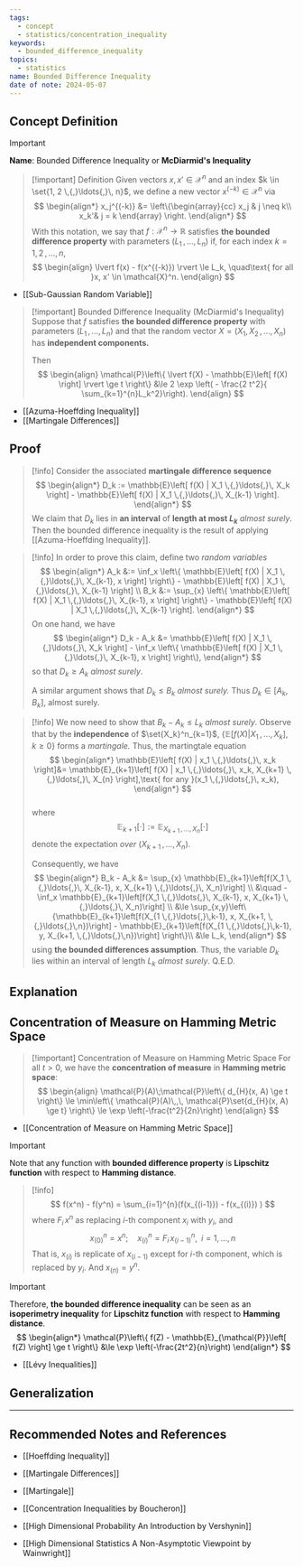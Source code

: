 ```yaml
---
tags:
  - concept
  - statistics/concentration_inequality
keywords:
  - bounded_difference_inequality
topics:
  - statistics
name: Bounded Difference Inequality
date of note: 2024-05-07
---
```


## Concept Definition

>[!important]
>**Name**: Bounded Difference Inequality or **McDiarmid's Inequality**

>[!important] Definition
>Given vectors $x, x' \in \mathcal{X}^n$ and an index $k \in \set{1, 2 \,{,}\ldots{,}\, n}$, we define a new vector $x^{(-k)} \in \mathcal{X}^n$ via
>$$
> \begin{align*}
> x_j^{(-k)} &= \left\{\begin{array}{cc}
> x_j & j \neq k\\
> x_k'& j = k
> \end{array}
> \right.
> \end{align*}
>$$ 
> With this notation, we say that $f: \mathcal{X}^n \to \mathbb{R}$ satisfies **the bounded difference property** with parameters $(L_1 \,{,}\ldots{,}\, L_n)$ if, for each index $k = 1, 2 \,{,}\ldots{,}\, n$,
> $$
> \begin{align}
> \lvert f(x) - f(x^{(-k)}) \rvert \le L_k, \quad\text{ for all }x, x' \in \mathcal{X}^n.
> \end{align}
>$$ 


- [[Sub-Gaussian Random Variable]]


>[!important]  Bounded Difference Inequality (McDiarmid's Inequality)
>Suppose that $f$ satisfies **the bounded difference property** with parameters $(L_1 \,{,}\ldots{,}\, L_n)$ and that the random vector $X = (X_1, X_2 \,{,}\ldots{,}\, X_n)$ has **independent components.** 
>
>Then
>$$
> \begin{align}
> \mathcal{P}\left\{ \lvert f(X) - \mathbb{E}\left[ f(X) \right] \rvert \ge t \right\}  &\le  2 \exp \left( - \frac{2 t^2}{ \sum_{k=1}^{n}L_k^2}\right).
> \end{align}
>$$ 

- [[Azuma-Hoeffding Inequality]]
- [[Martingale Differences]]
## Proof

>[!info]
>Consider the associated **martingale difference sequence**
>$$
> \begin{align*}
> D_k :=  \mathbb{E}\left[ f(X) | X_1 \,{,}\ldots{,}\, X_k \right] - \mathbb{E}\left[ f(X) | X_1 \,{,}\ldots{,}\, X_{k-1} \right].
> \end{align*}
>$$
>We claim that $D_k$ lies in **an interval** of **length at most $L_k$** *almost surely*. Then the bounded difference inequality is the result of applying [[Azuma-Hoeffding Inequality]].

>[!info]
>In order to prove this claim, define two *random variables*
>$$
> \begin{align*}
> A_k &:= \inf_x \left\{ \mathbb{E}\left[ f(X) | X_1 \,{,}\ldots{,}\, X_{k-1}, x \right]  \right\} - \mathbb{E}\left[ f(X) | X_1 \,{,}\ldots{,}\, X_{k-1} \right] \\
> B_k &:= \sup_{x} \left\{ \mathbb{E}\left[ f(X) | X_1 \,{,}\ldots{,}\, X_{k-1}, x \right]  \right\} - \mathbb{E}\left[ f(X) | X_1 \,{,}\ldots{,}\, X_{k-1} \right].
> \end{align*}
>$$ 
>On one hand, we have
>$$
> \begin{align*}
> D_k - A_k &=  \mathbb{E}\left[ f(X) | X_1 \,{,}\ldots{,}\, X_k \right] - \inf_x \left\{ \mathbb{E}\left[ f(X) | X_1 \,{,}\ldots{,}\, X_{k-1}, x \right]  \right\},
> \end{align*}
>$$ 
> so that $D_k \ge  A_k$ *almost surely*. 
> 
> A similar argument shows that $D_k \le B_k$ *almost surely.* Thus $D_{k} \in [A_{k}, B_{k}]$, almost surely.
 
>[!info] 
> We now need to show that $B_k - A_k \le L_k$ *almost surely*. Observe that by the **independence** of $\set{X_k}^n_{k=1}$,  $\{\mathbb{E}\left[ f(X) | X_1 \,{,}\ldots{,}\, X_k \right], k \ge 0\}$ forms a *martingale.* Thus, the martingtale equation 
>$$
> \begin{align*}
> \mathbb{E}\left[ f(X) | x_1 \,{,}\ldots{,}\, x_k \right]&= \mathbb{E}_{k+1}\left[ f(X) | x_1 \,{,}\ldots{,}\, x_k, X_{k+1} \,{,}\ldots{,}\, X_{n} \right],\text{ for any }(x_1 \,{,}\ldots{,}\, x_k),
> \end{align*}
>$$  
>where 
> $$\mathbb{E}_{k+1}\left[ \cdot \right] := \mathbb{E}_{X_{k+1} \,{,}\ldots{,}\, X_{n} }\left[\cdot\right]$$ denote the expectation *over* $(X_{k+1} \,{,}\ldots{,}\, X_{n})$.
> 
> Consequently, we have
>$$
> \begin{align*}
> B_k - A_k &=  \sup_{x} \mathbb{E}_{k+1}\left[f(X_1 \,{,}\ldots{,}\, X_{k-1}, x, X_{k+1} \,{,}\ldots{,}\, X_n)\right]  \\
> &\quad - \inf_x  \mathbb{E}_{k+1}\left[f(X_1 \,{,}\ldots{,}\, X_{k-1}, x, X_{k+1} \,{,}\ldots{,}\, X_n)\right] \\
> &\le  \sup_{x,y}\left\{\mathbb{E}_{k+1}\left[f(X_{1 \,{,}\ldots{,}\,k-1}, x, X_{k+1, \,{,}\ldots{,}\,n})\right] - \mathbb{E}_{k+1}\left[f(X_{1 \,{,}\ldots{,}\,k-1}, y, X_{k+1, \,{,}\ldots{,}\,n})\right] \right\}\\
> &\le L_k,
> \end{align*}
>$$ 
> using **the bounded differences assumption**. Thus, the variable $D_k$ lies within an interval of length $L_k$  *almost surely*.  Q.E.D.


## Explanation


## Concentration of Measure on Hamming Metric Space

>[!important] Concentration of Measure on Hamming Metric Space
>For all $t > 0$, we have the **concentration of measure** in **Hamming metric space**:
> $$
> \begin{align}
> \mathcal{P}(A)\;\mathcal{P}\left\{ d_{H}(x, A) \ge t \right\}  \le \min\left\{ \mathcal{P}(A)\,,\, \mathcal{P}\set{d_{H}(x, A) \ge t} \right\}  \le  \exp \left(-\frac{t^2}{2n}\right) 
> \end{align}
>$$ 

- [[Concentration of Measure on Hamming Metric Space]]

>[!important]
>Note that any  function with **bounded difference property** is **Lipschitz function** with respect to **Hamming distance**.

>[!info]
>$$
>f(x^n) - f(y^n) = \sum_{i=1}^{n}(f(x_{(i-1)}) - f(x_{(i)}) )
>$$
>where $F_{i}\,x^n$ as replacing $i$-th component $x_{i}$ with $y_{i}$, and
>$$
>x_{(0)}^n = x^n;  \quad x_{(i)}^n = F_{i}\,x_{(i-1)}^n, \;\; i=1, \ldots, n
>$$
>That is, $x_{(i)}$ is replicate of $x_{(i-1)}$ except for $i$-th component, which is replaced by $y_i$. And  $x_{(n)} = y^n$. 


>[!important]
> Therefore, **the bounded difference inequality** can be seen as an **isoperimetry inequality** for **Lipschitz function** with respect to **Hamming distance**.
> $$
> \begin{align*}
>  \mathcal{P}\left\{ f(Z) - \mathbb{E}_{\mathcal{P}}\left[  f(Z) \right] \ge t \right\}  &\le \exp \left(-\frac{2t^2}{n}\right)
> \end{align*}
>$$ 

- [[Lévy Inequalities]]

## Generalization





-----------
##  Recommended Notes and References

- [[Hoeffding Inequality]]
- [[Martingale Differences]]
- [[Martingale]]

- [[Concentration Inequalities by Boucheron]]
- [[High Dimensional Probability An Introduction by Vershynin]]
- [[High Dimensional Statistics A Non-Asymptotic Viewpoint by Wainwright]]